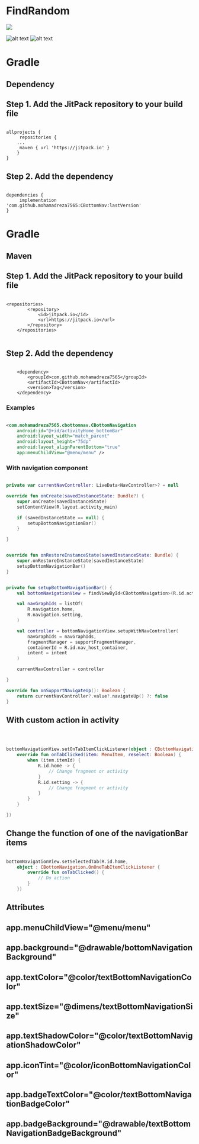 # FindRandom

[![](https://jitpack.io/v/mohamadreza7565/CBottomNav.svg)](https://jitpack.io/#mohamadreza7565/CBottomNav)


![alt text](https://github.com/mohamadreza7565/CBottomNav/blob/master/ScreenShot/gif_1.gif?raw=true)
![alt text](https://github.com/mohamadreza7565/CBottomNav/blob/master/ScreenShot/gif_2.gif?raw=true)


# Gradle

## Dependency

## Step 1. Add the JitPack repository to your build file

```Gradle

allprojects {
     repositories {
	...
     maven { url 'https://jitpack.io' }
	}
}
```

## Step 2. Add the dependency

```Gradle

dependencies {
	 implementation 'com.github.mohamadreza7565:CBottomNav:lastVersion'
}

```

# Gradle

## Maven

## Step 1. Add the JitPack repository to your build file

```Gradle

<repositories>
		<repository>
		    <id>jitpack.io</id>
		    <url>https://jitpack.io</url>
		</repository>
	</repositories>
	
```

## Step 2. Add the dependency

```Gradle

	<dependency>
	    <groupId>com.github.mohamadreza7565</groupId>
	    <artifactId>CBottomNav</artifactId>
	    <version>Tag</version>
	</dependency>

```

### Examples

```xml

<com.mohamadreza7565.cbottomnav.CBottomNavigation 
    android:id="@+id/activityHome_bottomBar"
    android:layout_width="match_parent"
    android:layout_height="75dp"
    android:layout_alignParentBottom="true"
    app:menuChildView="@menu/menu" />

```

### With navigation component

```kotlin

private var currentNavController: LiveData<NavController>? = null

override fun onCreate(savedInstanceState: Bundle?) {
    super.onCreate(savedInstanceState)
    setContentView(R.layout.activity_main)

    if (savedInstanceState == null) {
        setupBottomNavigationBar()
    }

}


override fun onRestoreInstanceState(savedInstanceState: Bundle) {
    super.onRestoreInstanceState(savedInstanceState)
    setupBottomNavigationBar()
}


private fun setupBottomNavigationBar() {
    val bottomNavigationView = findViewById<CBottomNavigation>(R.id.activityHome_bottomBar)

    val navGraphIds = listOf(
        R.navigation.home,
        R.navigation.setting,
    )

    val controller = bottomNavigationView.setupWithNavController(
        navGraphIds = navGraphIds,
        fragmentManager = supportFragmentManager,
        containerId = R.id.nav_host_container,
        intent = intent
    )

    currentNavController = controller

}

override fun onSupportNavigateUp(): Boolean {
    return currentNavController?.value?.navigateUp() ?: false
}

```

## With custom action in activity

```kotlin



bottomNavigationView.setOnTabItemClickListener(object : CBottomNavigation.OnTabItemClickListener {
    override fun onTabClicked(item: MenuItem, reselect: Boolean) {
        when (item.itemId) {
            R.id.home -> {
                // Change fragment or activity
            }
            R.id.setting -> {
                // Change fragment or activity
            }
        }
    }

})

```

## Change the function of one of the navigationBar items

```kotlin

bottomNavigationView.setSelectedTab(R.id.home,
    object : CBottomNavigation.OnOneTabItemClickListener {
        override fun onTabClicked() {
            // Do action
        }
    })

```

## Attributes

app.menuChildView="@menu/menu"
---------------------------------------
app.background="@drawable/bottomNavigationBackground"
---------------------------------------
app.textColor="@color/textBottomNavigationColor"
---------------------------------------
app.textSize="@dimens/textBottomNavigationSize"
---------------------------------------
app.textShadowColor="@color/textBottomNavigationShadowColor"
---------------------------------------
app.iconTint="@color/iconBottomNavigationColor"
---------------------------------------
app.badgeTextColor="@color/textBottomNavigationBadgeColor"
---------------------------------------
app.badgeBackground="@drawable/textBottomNavigationBadgeBackground"
---------------------------------------



